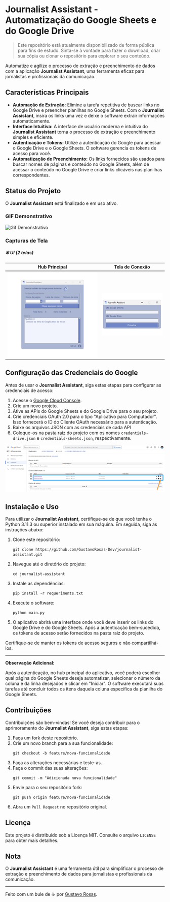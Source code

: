# Journalist Assistant - Automatização do Google Sheets e do Google Drive

> Este repositório está atualmente disponibilizado de forma pública para fins de estudo. Sinta-se à vontade para fazer o download, criar sua cópia ou clonar o repositório para explorar o seu conteúdo.

Automatize e agilize o processo de extração e preenchimento de dados com a aplicação <b>Journalist Assistant</b>, uma ferramenta eficaz para jornalistas e profissionais da comunicação.

## Características Principais

- **Automação de Extração:** Elimine a tarefa repetitiva de buscar links no Google Drive e preencher planilhas no Google Sheets. Com o <b>Journalist Assistant</b>, insira os links uma vez e deixe o software extrair informações automaticamente.
- **Interface Intuitiva:** A interface de usuário moderna e intuitiva do <b>Journalist Assistant</b> torna o processo de extração e preenchimento simples e eficiente.
- **Autenticação e Tokens:** Utilize a autenticação do Google para acessar o Google Drive e o Google Sheets. O software gerencia os tokens de acesso para você.
- **Automatização de Preenchimento:** Os links fornecidos são usados para buscar nomes de páginas e conteúdo no Google Sheets, além de acessar o conteúdo no Google Drive e criar links clicáveis nas planilhas correspondentes.

## Status do Projeto

O <b>Journalist Assistant</b> está finalizado e em uso ativo.

### GIF Demonstrativo

![Gif Demonstrativo](images/Journalist_Assistant_GIF.gif)

### Capturas de Tela

##### ❇ UI (2 telas)

| Hub Principal | Tela de Conexão                                          | 
|-|----------------------------------------------------------|
| ![Imagem 1](images/capturas_de_tela/tela_principal.png) | ![Imagem 2](images/capturas_de_tela/tela_secundaria.png) | 

## Configuração das Credenciais do Google

Antes de usar o <b>Journalist Assistant</b>, siga estas etapas para configurar as credenciais de acesso:

1. Acesse o [Google Cloud Console](https://console.cloud.google.com/).
2. Crie um novo projeto.
3. Ative as APIs do Google Sheets e do Google Drive para o seu projeto.
4. Crie credenciais OAuth 2.0 para o tipo "Aplicativo para Computador". Isso fornecerá o ID do Cliente OAuth necessário para a autenticação.
5. Baixe os arquivos JSON com as credenciais de cada API
6. Coloque-os na pasta raiz do projeto com os nomes `credentials-drive.json` e `credentials-sheets.json`, respectivamente.

![Imagem 1](images/Download_JSON.png)

## Instalação e Uso

Para utilizar o <b>Journalist Assistant</b>, certifique-se de que você tenha o Python 3.11.3 ou superior instalado em sua máquina. Em seguida, siga as instruções abaixo:

1. Clone este repositório:
   ```
   git clone https://github.com/GustavoRosas-Dev/journalist-assistant.git
   ```
2. Navegue até o diretório do projeto:
   ```
   cd journalist-assistant
   ```
3. Instale as dependências:
   ```
   pip install -r requeriments.txt
   ```

4. Execute o software:
   ```
   python main.py
   ```

5. O aplicativo abrirá uma interface onde você deve inserir os links do Google Drive e do Google Sheets. Após a autenticação bem-sucedida, os tokens de acesso serão fornecidos na pasta raiz do projeto.

Certifique-se de manter os tokens de acesso seguros e não compartilhá-los.

---

**Observação Adicional:**

Após a autenticação, no hub principal do aplicativo, você poderá escolher qual página do Google Sheets deseja automatizar, selecionar o número da coluna e da linha desejados e clicar em "Iniciar". O software executará suas tarefas até concluir todos os itens daquela coluna específica da planilha do Google Sheets.

## Contribuições

Contribuições são bem-vindas! Se você deseja contribuir para o aprimoramento do <b>Journalist Assistant</b>, siga estas etapas:

1. Faça um fork deste repositório.
2. Crie um novo branch para a sua funcionalidade:
   ```
   git checkout -b feature/nova-funcionalidade
   ```
3. Faça as alterações necessárias e teste-as.
4. Faça o commit das suas alterações:
   ```
   git commit -m "Adicionada nova funcionalidade"
   ```
5. Envie para o seu repositório fork:
   ```
   git push origin feature/nova-funcionalidade
   ```
6. Abra um `Pull Request` no repositório original.

## Licença

Este projeto é distribuído sob a Licença MIT. Consulte o arquivo `LICENSE` para obter mais detalhes.

## Nota

O <b>Journalist Assistant</b> é uma ferramenta útil para simplificar o processo de extração e preenchimento de dados para jornalistas e profissionais da comunicação.

---

Feito com um bule de ☕ por [Gustavo Rosas](https://github.com/GustavoRosas-Dev).
